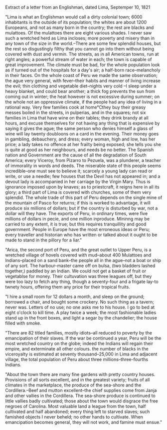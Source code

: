   Extract of a letter from an Englishman, dated Lima, Septemper 10, 1821  "Lima is what an Englishman would call a dirty colonial town; 6000 inhabitants is the outside of its population; the whites are about 1200 Europeans, and not as many born in the country; the rest are blacks and mulattoes. Of the mulattoes there are eight various shades. I never saw such a wretched herd as Lima incloses; more poverty and misery than in any town of the size in the world.–There are some few splendid houses, but the rest so disgustingly filthy that you cannot go into them without being covered with dust and vermin. The streets, as in all American towns, run at right angles; a powerful stream of water in each; the town is capable of great improvement. The climate must be bad, for the whole population look as if turned out of the hospitals for a day's air; a half-born race–melancholy in their faces. On the whole coast of Peru we made the same observation; the ague very general, with fever–their habits and manner of living increase the evil; thin clothing and vegetable diet–nights very cold –I sleep under a heavy blanket, and could bear another; a thick fog prevents the sun from coming out in winter; the heat however is not excessive during summer; on the whole not an oppressive climate, if the people had any idea of living in a rational way. Very few families cook at home℃they buy their greasy messes boiled in the streets, in pulperias, and in the squares; not six families in Lima that have wine on their tables; they drink brandy at all hours, and excuse themselves for not having any thing that is expensive by saying it gives the ague; the same person who denies himself a glass of wine will lay twenty doubloons on a card in the evening. Their money goes in gambling, debauchery, and dress; every woman, high and low, has her price; a lady takes no offence at her frailty being exposed; she tells you she is quite at good as her neighbours, and needs be no better. The Spanish nation and Government are the cause of all the degradation of South America; every Viceroy, from Pizarro to Pezuela, was a plunderer, a teacher of immorality in words and deeds. The miserable state of this people seems incredible–one must see to believe it; scarcely a young lady can read or write, or use a needle; few houses that the Devil has not appeared in; and a devout lady is accompanied in her carriage by the Virgin Mary. Thus is ignorance imposed upon by knaves; as to priestcraft, it reigns here in all its glory; a third part of Lima is covered with churches, some of them very splendid. The whole trade of this part of Peru depends on the single mine of the mountain of Pasco for returns; if this is worked to advantage, it will produce six millions of dollars; but if the country is disturbed by war, not a dollar will they have. The exports of Peru, in ordinary times, were five millions of dollars in pecie, and one million inproduce. Mininng may be carried to any extent, it is true; but this requires tranquillity and good government. People in Europe have the most erroneous ideas or Peru; every traveller and historian who has written or talked about it ought to be made to stand in the pillory for a liar."  "Arica, the second port of Peru, and the great outlet to Upper Peru, is a wretched village of hovels covered with mud–about 400 Mulattoes and Indians–placed on a sand bank–the people all in the ague–not a boat or ship of any sort. The harbour-master came off on bulsa, (two bladders lashed together,) paddled by an Indian. We could not get a basket of fruit or vegetablse for money. Their cultuvation was three leagues off, but they were too lazy to fetch any thing, though a seventy-four and a frigate lay-to twnety hours, offering them any price for their tropical fruits.  "I hire a small room for 12 dollars a month, and sleep on the ground; borrowed a chair, and bought some crockery. No such thing as a tavern; never was. Letters of no use; no one asks me to his house. I go to bed at eight o'clock to kill time. A play twice a week; the most fashionable ladies stand up in the front boxes, and light a segar by the chandelier; the house filled with smoke.  "There are 82 titled families, mostly idiots–all reduced to poverty by the emancipation of their slaves. If the war be continued a year, Peru will be the most wretched country on the globe; indeed the Indians will regain their empire, and exterminate all other colours. the number of blacks in the viceroyalty is estimated at seventy thousand–25,000 in Lima and adjacent village, the total population of Peru about three millions–three-fourths Indians.  "About the town there are many fine gardens with pretty country houses. Provisions of all sorts excellent, and in the greatest variety; fruits of all climates in the marketplace, the produce of the sea-shore and the Cordillera.–Beef and mutton excellent–the chief supplies come from Janja and other vallies in the Cordillera. The sea-shore produce is continued to little vallies badly cultivated; those about the town would disgrace the free negroes of Carolina. Most valuable land a league from the town, half cultivated and half abandoned; every thing left to starved slaves; such famished objects I never beheld; no other hands to cultivate. When emancipation becomes general, they will not work, and famine must ensue."